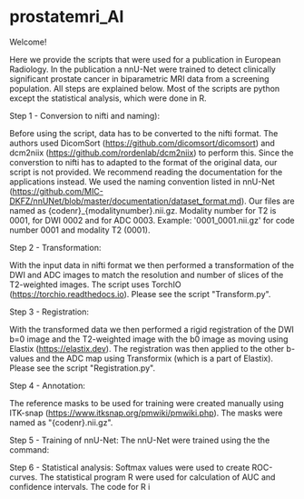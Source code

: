 # prostatemri_AI

Welcome! 

Here we provide the scripts that were used for a publication in European Radiology. In the publication a nnU-Net were trained to detect clinically significant prostate cancer in biparametric MRI data from a screening population. All steps are explained below. Most of the scripts are python except the statistical analysis, which were done in R. 


Step 1 - Conversion to nifti and naming):

Before using the script, data has to be converted to the nifti format. The authors used DicomSort (https://github.com/dicomsort/dicomsort) and dcm2niix (https://github.com/rordenlab/dcm2niix) to perform this. Since the converstion to nifti has to adapted to the format of the original data, our script is not provided. We recommend reading the documentation for the applications instead. 
We used the naming convention listed in nnU-Net (https://github.com/MIC-DKFZ/nnUNet/blob/master/documentation/dataset_format.md). Our files are named as {codenr}_{modalitynumber}.nii.gz. Modality number for T2 is 0001, for DWI 0002 and for ADC 0003. Example: '0001_0001.nii.gz' for code number 0001 and modality T2 (0001).


Step 2 - Transformation:

With the input data in nifti format we then performed a transformation of the DWI and ADC images to match the resolution and number of slices of the T2-weighted images. The script uses TorchIO (https://torchio.readthedocs.io). Please see the script "Transform.py". 


Step 3 - Registration:

With the transformed data we then performed a rigid registration of the DWI b=0 image and the T2-weighted image with the b0 image as moving using Elastix (https://elastix.dev). The registration was then applied to the other b-values and the ADC map using Transformix (which is a part of Elastix). Please see the script "Registration.py".

Step 4 - Annotation:

The reference masks to be used for training were created manually using ITK-snap (https://www.itksnap.org/pmwiki/pmwiki.php). The masks were named as "{codenr}.nii.gz".


Step 5 - Training of nnU-Net:
The nnU-Net were trained using the the command:


Step 6 - Statistical analysis:
Softmax values were used to create ROC-curves. The statistical program R were used for calculation of AUC and confidence intervals. The code for R i 




